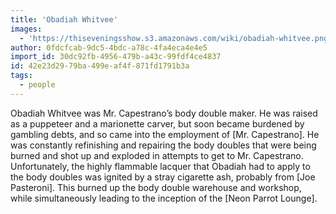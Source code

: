 ```yaml
---
title: '​Obadiah Whitvee'
images:
  - 'https://thiseveningsshow.s3.amazonaws.com/wiki/obadiah-whitvee.png'
author: 0fdcfcab-9dc5-4bdc-a78c-4fa4eca4e4e5
import_id: 30dc92fb-4956-479b-a43c-99fdf4ce4837
id: 42e23d29-79ba-499e-af4f-871fd1791b3a
tags:
  - people
---
```

Obadiah Whitvee was Mr. Capestrano’s body double maker. He was raised as a puppeteer and a marionette carver, but soon became burdened by gambling debts, and so came into the employment of [Mr. Capestrano]. He was constantly refinishing and repairing the body doubles that were being burned and shot up and exploded in attempts to get to Mr. Capestrano. Unfortunately, the highly flammable lacquer that Obadiah had to apply to the body doubles was ignited by a stray cigarette ash, probably from [Joe Pasteroni]. This burned up the body double warehouse and workshop, while simultaneously leading to the inception of the [Neon Parrot Lounge].